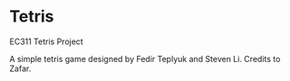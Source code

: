 # Tetris
EC311 Tetris Project

A simple tetris game designed by Fedir Teplyuk and Steven Li. Credits to Zafar.